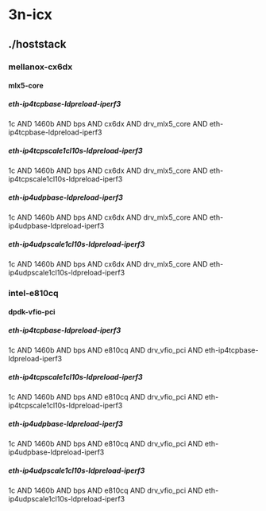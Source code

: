 # 3n-icx
## ./hoststack
### mellanox-cx6dx
#### mlx5-core
##### eth-ip4tcpbase-ldpreload-iperf3
1c AND 1460b AND bps AND cx6dx AND drv_mlx5_core AND eth-ip4tcpbase-ldpreload-iperf3
##### eth-ip4tcpscale1cl10s-ldpreload-iperf3
1c AND 1460b AND bps AND cx6dx AND drv_mlx5_core AND eth-ip4tcpscale1cl10s-ldpreload-iperf3
##### eth-ip4udpbase-ldpreload-iperf3
1c AND 1460b AND bps AND cx6dx AND drv_mlx5_core AND eth-ip4udpbase-ldpreload-iperf3
##### eth-ip4udpscale1cl10s-ldpreload-iperf3
1c AND 1460b AND bps AND cx6dx AND drv_mlx5_core AND eth-ip4udpscale1cl10s-ldpreload-iperf3
### intel-e810cq
#### dpdk-vfio-pci
##### eth-ip4tcpbase-ldpreload-iperf3
1c AND 1460b AND bps AND e810cq AND drv_vfio_pci AND eth-ip4tcpbase-ldpreload-iperf3
##### eth-ip4tcpscale1cl10s-ldpreload-iperf3
1c AND 1460b AND bps AND e810cq AND drv_vfio_pci AND eth-ip4tcpscale1cl10s-ldpreload-iperf3
##### eth-ip4udpbase-ldpreload-iperf3
1c AND 1460b AND bps AND e810cq AND drv_vfio_pci AND eth-ip4udpbase-ldpreload-iperf3
##### eth-ip4udpscale1cl10s-ldpreload-iperf3
1c AND 1460b AND bps AND e810cq AND drv_vfio_pci AND eth-ip4udpscale1cl10s-ldpreload-iperf3
